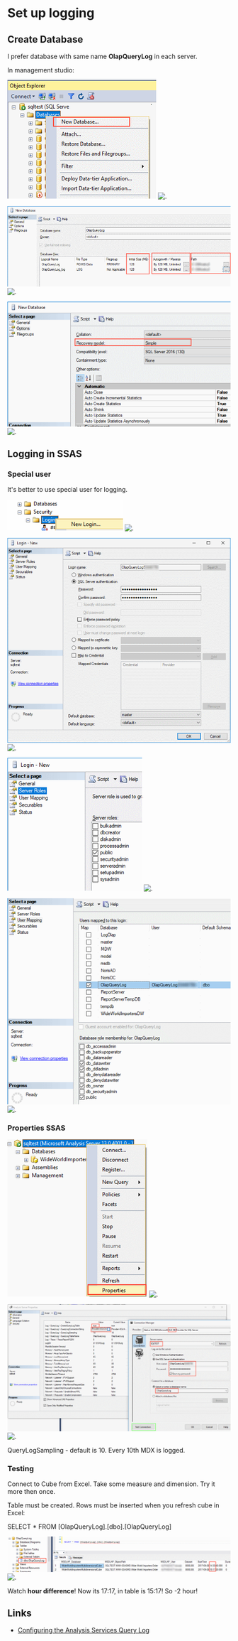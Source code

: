 # Set up logging

## Create Database

I prefer database with same name **OlapQueryLog** in each server.

In management studio:

![100NewDatabase.png](100NewDatabase.png) ![.](file:///100NewDatabase.png)

![110Size.png](110Size.png) ![.](file:///110Size.png )

![120RecoverySimple.png](120RecoverySimple.png) ![.](file:///120RecoverySimple.png )

## Logging in SSAS

### Special user

It's better to use special user for logging. 

![301SpecialUser.png](301SpecialUser.png) ![.](file:///301SpecialUser.png )

![303SpecialUser.png](303SpecialUser.png) ![.](file:///303SpecialUser.png )

![304SpecialUser.png](304SpecialUser.png) ![.](file:///304SpecialUser.png )

![305SpecialUser.png](305SpecialUser.png) ![.](file:///305SpecialUser.png)



### Properties SSAS

![405propertiesSSAS.png](405propertiesSSAS.png) ![.](file:///405propertiesSSAS.png)

![410propertiesSSAS.png](410propertiesSSAS.png) ![.](file:///410propertiesSSAS.png)
  
QueryLogSampling - default is 10. Every 10th MDX is logged.
  
### Testing

Connect to Cube from Excel. Take some measure and dimension. Try it more then once.

Table must be created. Rows must be inserted when you refresh cube in Excel:

SELECT * FROM [OlapQueryLog].[dbo].[OlapQueryLog]


![510Test.png ](510Test.png) ![.](file:///510Test.png)

Watch **hour difference**! Now its 17:17, in table is 15:17! So -2 hour!

 

## Links

* [Configuring the Analysis Services Query Log](https://technet.microsoft.com/en-us/library/cc917676.aspx)
